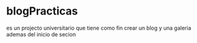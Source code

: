 # blogPracticas
es un projecto universitario que tiene como fin crear un blog y una galeria ademas del inicio de secion
